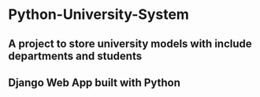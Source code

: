# Python-University-System
## A project to store university models with include departments and students
## Django Web App built with Python